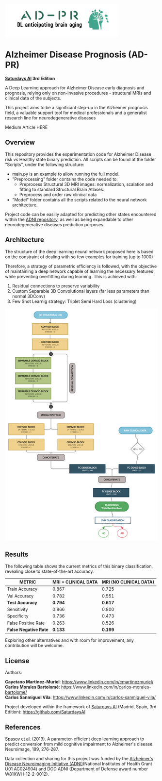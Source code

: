 ![ADPR Logo](/figures/logo_ADPR.PNG)

# Alzheimer Disease Prognosis (AD-PR) 

**[Saturdays AI](https://www.saturdays.ai/) 3rd Edition**

A Deep Learning approach for Alzheimer Disease early diagnosis and prognosis, relying only on non-invasive procedures - structural MRIs and clinical data of the subjects.

This project aims to be a significant step-up in the Alzheimer prognosis field, a valuable support tool for medical professionals and a generalist research line for neurodegenerative diseases

Medium Article HERE

## Overview

This repository provides the experimentation code for Alzheimer Disease risk vs Healthy state binary prediction. All scripts can be found at the folder "Scripts", under the following structure:

* main.py is an example to allow running the full model.
* "Preprocessing" folder contains the code needed to:
  * Preprocess Structural 3D MRI images: normalization, scalation and fitting to standard Structural Brain Atlases.
  * Preprocess and order raw clinical data
* "Model" folder contains all the scripts related to the neural network architecture.

Project code can be easilly adapted for predicting other states encountered within the [ADNI repository](http://adni.loni.usc.edu/), as well as being expandable to other neurodegenerative diseases prediction purposes.

## Architecture

The structure of the deep learning neural network proposed here is based on the constraint of dealing with so few examples for training (up to 1000)

Therefore, a strategy of parametric efficiency is followed, with the objective of maintaining a deep network capable of learning the necessary features while preventing overfitting during learning. This is achieved with:

1. Residual connections to preserve variability
2. Custom Separable 3D Convolutional layers (far less parameters than normal 3DConv)
3. Few Shot Learnig strategy: Triplet Semi Hard Loss (clustering)

![ADPR Scheme](/figures/AD_PR_Scheme.png)

## Results

The following table shows the current metrics of this binary classification, revealing close to state-of-the-art accuracy.

METRIC | MRI + CLINICAL DATA | MRI (NO CLINICAL DATA)
------------ | ------------- | -------------
Train Accuracy | 0.867 | 0.725
Val Accuracy | 0.782 | 0.551
**Test Accuracy** | **0.794** | **0.617**
Sensitivity | 0.866 | 0.800
Specificity | 0.736 | 0.473
False Positive Rate | 0.263 | 0.526
**False Negative Rate** | **0.133** | **0.199**

Exploring other alternatives and with room for improvement, any contribution will be welcome.

## License

Authors:

**Cayetano Martínez-Muriel**: https://www.linkedin.com/in/cmartinezmuriel/<br/>
**Carlos Morales Bartolomé**: https://www.linkedin.com/in/carlos-morales-bartolome/ <br/>
**Carlos Sanmiguel Vila**: https://www.linkedin.com/in/carlos-sanmiguel-vila/

Project developed within the framework of [Saturdays AI](https://www.saturdays.ai/) (Madrid, Spain, 3rd Edition): https://github.com/SaturdaysAI

## References

[Spasov et al.](https://github.com/simeon-spasov/MCI) (2019). A parameter-efficient deep learning approach to predict conversion from mild cognitive impairment to Alzheimer's disease. Neuroimage, 189, 276-287.

Data collection and sharing for this project was funded by the [Alzheimer's Disease Neuroimaging Initiative (ADNI)](http://adni.loni.usc.edu/)(National Institutes of Health Grant U01 AG024904) and DOD ADNI (Department of Defense award number W81XWH-12-2-0012).
